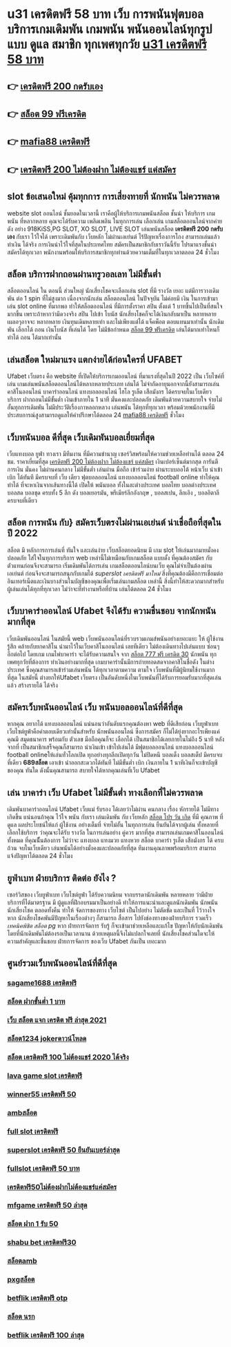 # u31 เครดิตฟรี 58 บาท เว็บ  การพนันฟุตบอล  บริการเกมเดิมพัน เกมพนัน พนันออนไลน์ทุกรูปแบบ  ดูแล  สมาชิก ทุกเพศทุกวัย [u31 เครดิตฟรี 58 บาท](https://www.ufaeat.com/)  

## 👉 [เครดิตฟรี 200 กดรับเอง](https://www.ufaeat.com/)
## 👉 [สล็อต 99 ฟรีเครดิต](https://www.ufaeat.com/credit-free-50/)
## 👉 [mafia88 เครดิตฟรี](https://www.ufaeat.com/ทางเข้ายูฟ่าเบท-ufabet/)
## 👉 [เครดิตฟรี 200 ไม่ต้องฝาก ไม่ต้องแชร์ แค่สมัคร](https://www.ufaeat.com/regis-ufabet-master-free/)

##  slot   ข้อเสนอใหม่  คุ้มทุกการ การเสี่ยงทายที่ นักพนัน ไม่ควรพลาด

 website slot ออนไลน์  ชั้นยอดในเวลานี้ เราคือผู้ให้บริการเกมพนันสล็อต ชั้นนำ   ให้บริการ เกมพนัน ที่หลากหลาย คุณจะได้รับความ เพลิดเพลิน ในทุกการเล่น เลือกเล่น เกมสล็อตออนไลน์จากค่ายดัง อย่าง 918KiSS,PG SLOT, XO SLOT, LIVE SLOT  เล่นพนันสล็อต **เครดิตฟรี 200 กดรับเอง** กับเรา ไว้ใจได้  เพราะเดิมพันกับ เว็บหลัก ไม่ผ่านเอเย่นต์ ไร้ปัญหาเรื่องการโกง  สามารถเล่นแล้วทำเงิน ได้จริง การเงินน่าไว้ใจที่สุดในประเทศไทย สมัครเป็นสมาชิกกับเราวันนี้รับ  โปรมาแรงชั้นนำ สมัครได้ทุกเวลา พนักงานพร้อมให้บริการสมาชิกทุกท่านด้วยความเต็มที่ในทุกเวลาตลอด 24 ชั่วโมง


##  สล็อต  บริการฝากถอนผ่านทรูวอลเลท ไม่มีขั้นต่ำ 

สล็อตออนไลน์ ใน ตอนนี้  ส่วนใหญ่  นักเสี่ยงโชคจะเลือกเล่น  slot ที่มี รางวัล เยอะ แต่มีการวางเดิมพัน ต่อ 1  spin ที่ไม่สูงมาก เนื่องจากนักเล่น สล็อตออนไลน์ ในปัจจุบัน  ไม่ค่อยมี เงิน  ในการเข้ามาเล่น slot online ที่มากพอ ทำให้สล็อตออนไลน์ ที่มีการตั้งราคา  สปิน  ตั้งแต่ 1 บาทขึ้นไปเป็นที่สนใจ มากขึ้น เพราะถ้าหากว่ามีดวงจริง  สปิน ไปเข้า โบนัส  นักเสี่ยงโชคก็จะได้เงินกลับมาเป็น หลายหลาย เผลอๆอาจจะ หลากหลาย  เงินทุนเดิมหลายเท่า และไม่เพียงแต่ได้ แจ็คพ็อต ตอบแทนมาเท่านั้น นักเดิมพัน  เลือกได้ ถอน เงินโบนัส ที่เล่นได้ โดย ไม่มีข้อกำหนด  [สล็อต 99 ฟรีเครดิต](https://www.ufaeat.com/ทางเข้ายูฟ่าเบท-ufabet/) เล่นได้มากเท่าไหนก็ ทำได้ ถอน ได้มากเท่านั้น


## เล่นสล็อต ใหม่มาแรง แตกง่ายได้ก่อนใครที่  UFABET

Ufabet เว็บตรง  คือ website ที่เปิดให้บริการเกมออนไลน์ ที่มาแรงที่สุดในปี 2022 เป็น เว็บไซค์ที่เล่น เกมเล่นพนันสล็อตออนไลน์ได้หลากหลายประเภท  เล่นได้ ไม่จำกัดอายุนอกจากนี้ยังสามารถเล่นคาสิโนออนไลน์ บาคาร่าออนไลน์ แทงบอลออนไลน์ ไฮโล รูเล็ต เสือมังกร ได้ครบจบในเว็บเดียว บริการ ฝากถอนไม่มีขั้นต่ำ  เงินเข้าภายใน  1 นาที  มั่นคงและปลอดภัย เดิมพันด้วยความสบายใจ  จ่ายไม่อั้นทุกการเดิมพัน ไม่มีประวัติเรื่องกาหลอกหลวง  เล่นพนัน ได้ทุกที่ทุกเวลา พร้อมด้วยพนักงานที่มีประสบการณ์สูงสามารถดูแลให้คำปรึกษาได้ตลอด 24 [mafia88 เครดิตฟรี](https://www.ufaeat.com/regis-ufabet-master-free/) ชั่วโมง


## เว็บพนันบอล ดีที่สุด เว็บเดิมพันบอลเยี่ยมที่สุด

เว็บแทงบอล   ยูฟ่า  ทางเรา มีทีมงาน  ที่มีความชำนาญ  เซอร์วิสพร้อมให้ความช่วยเหลือท่านได้  ตลอด 24 ชม.  ราคาเยี่ยมที่สุด   [เครดิตฟรี 200 ไม่ต้องฝาก ไม่ต้องแชร์ แค่สมัคร](https://www.ufaeat.com/) เงินเปอร์เซ็นต์มากสุด การันตี  การเงิน  มั่นคง  ไม่ผ่านคนกลาง  ไม่มีขั้นต่ำ   เล่นผ่าน มือถือ  เข้าร่วมง่าย  ผ่านระบบออโต้ หน้าเว็บ   นำเข้า   เบิก ได้ทันที  มีครบจบที่ เว็บ เดียว ฟุตบอลออนไลน์ แทงบอลออนไลน์ football online ทำให้คุณ ทำได้ ที่จะหาเงินจากเส้นทางนี้ได้ เปิดให้ พนันบอล  ทั้งในละต่างประเทศ บอลไทย  บอลต่างประเทศ บอลสด  บอลชุด  ครบทั้ง 5 ลีก ดัง  บอลเยอรมัน, พรีเมียร์ลีกอังกฤษ ,  บอลสเปน, ลีกเอิง ,  บอลอิตาลี ครบจบที่เดียว

##  สล็อต การพนัน กับ} สมัครเว็บตรงไม่ผ่านเอเย่นต์   น่าเชื่อถือที่สุดในปี 2022 

 สล็อต  มี หลักการการเล่นที่ ทันใจ และเล่นง่าย  เว็บสล็อตยอดนิยม มี เกม slot ให้เล่นมากมายมั่งคงปลอดภัย ใส่ใจในทุกการบริการ web เหล่านี้ไม่เหมือนกับเกมสล็อต แบบดั้ง ที่คุณต้องสมัคร กับตัวแทนก่อนจึงจะสามารถ เริ่มเดิมพันได้การเล่น เกมสล็อตออนไลน์บนเว็บ คุณไม่จำเป็นต้องผ่าน เอเย่นต์ ก่อนจึงจะสามารถสนุกกับเกมได้ *superslot เครดิตฟรี มาใหม่* สิ่งที่คุณต้องมีคือการเชื่อมต่ออินเทอร์เน็ตและเงินบางส่วนในบัญชีของคุณเพื่อเริ่มเล่นเกมสล็อต เหล่านี้ สิ่งนี้ทำให้สะดวกมากสำหรับ ผู้เล่นเล่นได้ทุกที่ทุกเวลา ไม่ว่าจะที่ทำงานหรือที่บ้าน เล่นได้ตลอด 24 ชั่วโมง

## เว็บบาคาร่าออนไลน์ Ufabet จึงได้รับ ความชื่นชอบ จากนักพนันมากที่สุด

 เว็บเดิมพันออนไลน์ ในสมัยนี้  web เว็บพนันออนไลน์ที่รวบรวมเกมส์พนันอย่างเยอะแยะ  ให้ ผู้ใช้งานรู้สึก คล้ายกับยกคาสิโน  นำมาไว้ในเว็บคาสิโนออนไลน์ เลยทีเดียว ไม่ต้องเดินทางไปเล่นแบบ ซ่อนๆอีกต่อไป โดยเกม เกมไพ่บาคาร่า จะได้รับความสนใจ  จาก [สล็อต 777 ฟรี เครดิต 30](https://www.ufaeat.com/register/) นักพนัน  ทุกเพศทุกวัยที่ต้องการ ทำเงินอย่างมากที่สุด เกมบาคาร่านั้นมีการถ่ายทอดสดจากคาสิโนชื่อดัง ในต่างประเทศ ซึ่งคุณสามารถเข้าร่วมเล่นพนัน ได้ทุกเวลาตามความ ตามใจ  เว็บพนันที่มีผู้นิยมใช้งานมากที่สุด ในสมัยนี้  ต่างยกให้Ufabet เว็บตรง  เป็นอันดับหนึ่งในเว็บพนันที่ได้รับการยอมรับมากที่สุดเล่นแล้ว สร้างรายได้ ได้จริง 


## สมัครเว็บพนันออนไลน์  เว็บ พนันบอลออนไลน์ที่ดีที่สุด 

หากคุณ อยากได้  แทงบอลออนไลน์ แน่นอนว่าอันดับแรกคุณต้องหา web ที่ดีเสียก่อน  เว็บยูฟ่าเบท เว็บไซต์ยูฟ่าคือคำตอบเดียวเท่านั้นสำหรับ นักพนันออนไลน์  ซึ่งการสมัคร ก็ไม่ได้ยุ่งยากอะไรเพียงแค่คุณมี สมุดธนาคาร พร้อมกับ ตัวเลข  มือถือคุณก็จะ เลือกได้  เป็นสมาชิกได้เลยภายในไม่ถึง 5 นาที หลังจากที่ เป็นสมาชิกเสร็จคุณก็สามารถ  นำเงินเข้า เข้าไปเล่นได้ มีฟุตบอลออนไลน์ แทงบอลออนไลน์ football onlineให้เล่นทั่วโลกเปิด ทุกอย่างทุกลีกเปิดทุกวัน ไม่ปิดหนี  บอลเต็ง บอลสเต็ป มีครบจบที่เดียว **689สล็อต**   เอาเข้า  นำออกสะดวกได้ทันที  ไม่มีขั้นต่ำ  เบิก เงินภายใน 1 นาทีเงินก็จะเข้าบัญชี ของคุณ ทันใด  ดังนั้นคุณสามารถ สบายใจได้หากคุณเล่นที่เว็บ Ufabet 

## เล่น บาคาร่า เว็บ Ufabet ไม่มีขั้นต่ำ ทางเลือกที่ไม่ควรพลาด

 เดิมพันบาคาร่าออนไลน์  Ufabet เว็บแม่  รับรอง ได้เลยว่าไม่ผ่าน คนกลาง เรื่อง หักรายได้ ไม่มีทางเกิดขึ้น แน่นอนถ้าคุณ ไว้ใจ พนัน กับเรา  เล่นเดิมพัน กับ เว็บหลัก [สล็อต โปร วัน เกิด](https://www.ufaeat.com/ทางเข้ายูฟ่าเบท-ufabet/) ที่มี คุณภาพ ที่ดูแล ผลประโยชน์ให้แก่ ผู้ใช้งาน อย่างเต็มที่   จ่ายไม่อั้น ในทุกการเล่น ยืนยันได้จากผู้เล่น ทั้งหลายที่เลือกใช้บริการ ว่าคุณจะได้รับ รางวัล ในการเล่นอย่าง คู่ควร  มากที่สุด สามารถเล่นเกมคาสิโนออนไลน์ ทั้งหมด ที่คุณนีั้นต้องการ ไม่ว่าจะ แทงบอล แทงมวย แทงหวย สล็อต บาคาร่า รูเล็ต เสือมังกร ได้ ครบถ้วน จบในเว็บเดียว เล่นพนันได้อย่างมั่งคงและปลอดภัยที่สุด ทีมงานคุณภาพพร้อมบริการ สามารถ แจ้งปัญหาได้ตลอด 24 ชั่วโมง

## ยูฟ่าเบท ฝ่ายบริการ ติดต่อ ยังไง ?

 เซอร์วิสของ เว็บยูฟ่าเบท เว็บไซต์ยูฟ่า  ได้รับความนิยม จากบรรดานักเดิมพัน   หลายหลาย ว่ามีฝ่ายบริการที่ได้มาตรฐาน  มี ผู้ดูแลที่ฝึกอบรมมาเป็นอย่างดี ทำให้การแนะนำและดูแลนักเดิมพัน นักพนัน นักเสี่ยงโชค  ตลอดทั้งคืน ทำให้ จัดการของทาง เว็บไซต์ เป็นไปอย่าง ไม่ตัดขัด และเป็นที่ ไว้วางใจ  หาก  นักเสี่ยงโชคพันมีปัญหาในเรื่องต่างๆ ก็สามารถ  สื่อสาร ไปยังช่องทางของฝ่ายบริการ   รวดเร็ว *เทคนิคพิชิต สล็อต pg*  หาก ฝ่ายการจัดการ รับรู้  ก็จะเข้ามาช่วยเหลือและแก้ไข ปัญหาให้กับนักเดิมพัน  โดยที่นักเดิมพันไม่ต้องรอเป็นเวลานาน ด้วยเหตุผลนี้จึงไม่แปลกใจเลยที่ นักเสี่ยงโชคส่วนใดจะให้ความสำคัญและชื่นชอบ ฝ่ายการจัดการ ของเว็บ Ufabet  กันเป็น  เยอะมาก 


## ศูนย์รวมเว็บพนันออนไลน์ที่ดีที่สุด

### [sagame1688 เครดิตฟรี](https://atom.io/themes/ทางเข้า%20ufabet%20ใหม่ล่าสุด%20สล็อต%20เครดิตฟรี%2050%20ไม่ต้องแชร์%202022%20008%20สล็อต%20สมัครฟรี%20ฟรีเครดิต%20100%)
### [สล็อต ฝากขั้นต่ำ 1 บาท](https://atom.io/themes/ทางเข้า%20ufabet%20ใหม่ล่าสุด%20ทดลอง%20เล่น%20สล็อต%20cq9%20008%20สล็อต%20สมัครฟรี%20ฟรีเครดิต%20100%)
### [เว็บ สล็อต แจก เครดิต ฟรี ล่าสุด 2021](https://atom.io/themes/ทางเข้า%20ufabet%20ใหม่ล่าสุด%20omg%20777สล็อต%20008%20สล็อต%20สมัครฟรี%20ฟรีเครดิต%20100%)
### [สล็อต1234 jokerดาวน์โหลด](https://atom.io/themes/ทางเข้า%20ufabet%20ใหม่ล่าสุด%20superslot%20เครดิตฟรี%20มาใหม่%20008%20สล็อต%20สมัครฟรี%20ฟรีเครดิต%20100%)
### [สล็อต เครดิตฟรี 100 ไม่ต้องแชร์ 2020 ได้จริง](https://atom.io/themes/ทางเข้า%20ufabet%20ใหม่ล่าสุด%20pg%20สล็อต%20365%20008%20สล็อต%20สมัครฟรี%20ฟรีเครดิต%20100%)
### [lava game slot เครดิตฟรี](https://atom.io/themes/ทางเข้า%20ufabet%20ใหม่ล่าสุด%20สล็อต%20xo%20เครดิตฟรี%20100%20ไม่ต้อง%20แชร์%20008%20สล็อต%20สมัครฟรี%20ฟรีเครดิต%20100%)
### [winner55 เครดิตฟรี 50](https://atom.io/themes/ทางเข้า%20ufabet%20ใหม่ล่าสุด%20เว็บ%20สล็อต%20ฝาก%2020%20รับ%20100%20ถอนไม่อั้น%20008%20สล็อต%20สมัครฟรี%20ฟรีเครดิต%20100%)
### [ambสล็อต](https://atom.io/themes/ทางเข้า%20ufabet%20ใหม่ล่าสุด%20สล็อตking%20008%20สล็อต%20สมัครฟรี%20ฟรีเครดิต%20100%)
### [full slot เครดิตฟรี](https://atom.io/themes/ทางเข้า%20ufabet%20ใหม่ล่าสุด%20superslot666%20เครดิตฟรี%2050%20ล่าสุด%20008%20สล็อต%20สมัครฟรี%20ฟรีเครดิต%20100%)
### [superslot เครดิตฟรี 50 ยืนยันเบอร์ล่าสุด](https://atom.io/themes/ทางเข้า%20ufabet%20ใหม่ล่าสุด%206699%20สล็อต%20008%20สล็อต%20สมัครฟรี%20ฟรีเครดิต%20100%)
### [fullslot เครดิตฟรี 50 บาท](https://atom.io/themes/ทางเข้า%20ufabet%20ใหม่ล่าสุด%20รวมค่าย%20สล็อต%20ฝาก10รับ100%20008%20สล็อต%20สมัครฟรี%20ฟรีเครดิต%20100%)
### [เครดิตฟรี50ไม่ต้องฝากไม่ต้องแชร์แค่สมัคร](https://atom.io/themes/ทางเข้า%20ufabet%20ใหม่ล่าสุด%20666%20superslot%20เครดิตฟรี50%20008%20สล็อต%20สมัครฟรี%20ฟรีเครดิต%20100%)
### [mfgame เครดิตฟรี 50 ล่าสุด](https://atom.io/themes/ทางเข้า%20ufabet%20ใหม่ล่าสุด%20แอ%20พ%20สล็อต%20ยืนยันเบอร์โทร%20รับเครดิตฟรี%20008%20สล็อต%20สมัครฟรี%20ฟรีเครดิต%20100%)
### [สล็อต ฝาก 1 รับ 50](https://atom.io/themes/ทางเข้า%20ufabet%20ใหม่ล่าสุด%20เครดิตฟรี%20แค่สมัคร%20รับเลย%2050%20008%20สล็อต%20สมัครฟรี%20ฟรีเครดิต%20100%)
### [shabu bet เครดิตฟรี30](https://atom.io/themes/ทางเข้า%20ufabet%20ใหม่ล่าสุด%20สมัคร%20เกม%20สล็อต%20เว็บ%20ตรง%20008%20สล็อต%20สมัครฟรี%20ฟรีเครดิต%20100%)
### [สล็อตamb](https://atom.io/themes/ทางเข้า%20ufabet%20ใหม่ล่าสุด%20bet888%20เครดิตฟรี%20008%20สล็อต%20สมัครฟรี%20ฟรีเครดิต%20100%)
### [pxgสล็อต](https://atom.io/themes/ทางเข้า%20ufabet%20ใหม่ล่าสุด%20เครดิตฟรี300%20008%20สล็อต%20สมัครฟรี%20ฟรีเครดิต%20100%)
### [betflik เครดิตฟรี otp](https://atom.io/themes/ทางเข้า%20ufabet%20ใหม่ล่าสุด%20สมัคร%20ufabet%20ฝากถอน%20ผ่าน%20วอ%20เลท%20ไม่มี%20ขั้นต่ำ%20008%20สล็อต%20สมัครฟรี%20ฟรีเครดิต%20100%)
### [สล็อต นรก](https://atom.io/themes/ทางเข้า%20ufabet%20ใหม่ล่าสุด%20ราชา99%20สล็อต%20008%20สล็อต%20สมัครฟรี%20ฟรีเครดิต%20100%)
### [betflik เครดิตฟรี 100 ล่าสุด](https://atom.io/themes/ทางเข้า%20ufabet%20ใหม่ล่าสุด%20วิธี%20สมัคร%20ufabet%20วอเลท%20008%20สล็อต%20สมัครฟรี%20ฟรีเครดิต%20100%)